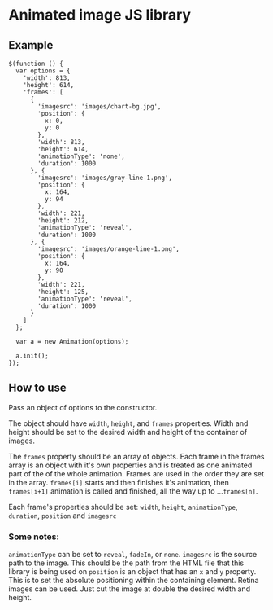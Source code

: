 # Animated image JS library
## Example
    $(function () {
      var options = {
        'width': 813,
        'height': 614,
        'frames': [
          {
            'imagesrc': 'images/chart-bg.jpg',
            'position': {
              x: 0,
              y: 0
            },
            'width': 813,
            'height': 614,
            'animationType': 'none',
            'duration': 1000
          }, {
            'imagesrc': 'images/gray-line-1.png',
            'position': {
              x: 164,
              y: 94
            },
            'width': 221,
            'height': 212,
            'animationType': 'reveal',
            'duration': 1000
          }, {
            'imagesrc': 'images/orange-line-1.png',
            'position': {
              x: 164,
              y: 90
            },
            'width': 221,
            'height': 125,
            'animationType': 'reveal',
            'duration': 1000
          }
        ]
      };

      var a = new Animation(options);

      a.init();
    });
## How to use

Pass an object of options to the constructor.

The object should have `width`, `height`, and `frames` properties. Width and height should be set to the desired width and height of the container of images.

The `frames` property should be an array of objects. Each frame in the frames array is an object with it's own properties and is treated as one animated part of the of the whole animation. Frames are used in the order they are set in the array. `frames[i]` starts and then finishes it's animation, then `frames[i+1]` animation is called and finished, all the way up to ...`frames[n]`.

Each frame's properties should be set:
  `width`, `height`, `animationType`, `duration`, `position` and `imagesrc`

### Some notes:

  `animationType` can be set to `reveal`, `fadeIn`, or `none`.
  `imagesrc` is the source path to the image. This should be the path from the HTML file that this library is being used on
  `position` is an object that has an `x` and `y` property. This is to set the absolute positioning within the containing element.
  Retina images can be used. Just cut the image at double the desired width and height.
